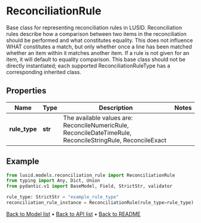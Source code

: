 # ReconciliationRule

Base class for representing reconciliation rules in LUSID. Reconciliation rules describe how a comparison between two items in the reconciliation should be performed and what constitutes equality. This does not influence WHAT constitutes a match, but only whether once a line has been matched whether an item within it matches another item. If a rule is not given for an item, it will default to equality comparison. This base class should not be directly instantiated; each supported ReconciliationRuleType has a corresponding inherited class.
## Properties
Name | Type | Description | Notes
------------ | ------------- | ------------- | -------------
**rule_type** | **str** | The available values are: ReconcileNumericRule, ReconcileDateTimeRule, ReconcileStringRule, ReconcileExact | 
## Example

```python
from lusid.models.reconciliation_rule import ReconciliationRule
from typing import Any, Dict, Union
from pydantic.v1 import BaseModel, Field, StrictStr, validator

rule_type: StrictStr = "example_rule_type"
reconciliation_rule_instance = ReconciliationRule(rule_type=rule_type)

```

[Back to Model list](../README.md#documentation-for-models) &#8226; [Back to API list](../README.md#documentation-for-api-endpoints) &#8226; [Back to README](../README.md)

